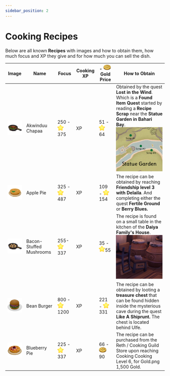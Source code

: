 ```yaml
---
sidebar_position: 2
---
```


# Cooking Recipes

Below are all known **Recipes** with images and how to obtain them, how much focus and  XP  they give and for how much you can sell the dish.


| Image | Name | Focus | Cooking  XP  | - ![Gold](./img/GOLD.png) Gold Price | How to Obtain |
|-------|------------|------------|--------|-------------|--------|
|![Akwinduu Chapaa](./img/AkwinduuChapaa.png) | Akwinduu Chapaa | 250 - ![Star](./img/STAR.png)375 |  XP  | 51 - ![Star](./img/STAR.png) 64 | Obtained by the quest **Lost in the Wind**. Which is a **Found Item Quest** started by reading a **Recipe Scrap** near the **Statue Garden in Bahari Bay**. ![Location](./img/AkwinduuChapaaLocation.png) |
|![Apple Pie](./img/ApplePie.png)|Apple Pie| 325 - ![Star](./img/STAR.png)487|  XP  |109 - ![Star](./img/STAR.png) 154 |The recipe can be obtained by reaching **Friendship level 3 with Delaila**. And completing either the quest **Fertile Ground** or **Berry Blues.**|
|![Bacon-Stuffed Mushrooms](./img/BaconStuffedMushroom.png)|Bacon-Stuffed Mushrooms| 255- ![Star](./img/STAR.png)337| XP | 35 - ![Star](./img/STAR.png)55|The recipe is found on a small table in the kitchen of the **Daiya Family's House**.![Location](./img/BaconStuffedMushroomLocation.png)|
|![Bean Burger](./img/BeanBurger.png)|Bean Burger | 800 - ![Star](./img/STAR.png) 1200| XP |221 - ![Star](./img/STAR.png) 331 | The recipe can be obtained by looting a **treasure chest** that can be found hidden inside the mysterious cave during the quest **Like A Shiprunt.** The chest is located behind Ulfe.|
|![BlueberryPie](./img/BlueBerryPie.png)|Blueberry Pie| 225 - ![Star](./img/STAR.png) 337| XP |66 - ![GOLD](./img/GOLD.png) 90 |The recipe can be purchased from the Reth / Cooking Guild Store upon reaching Cooking Cooking Level 6, for Gold.png 1,500 Gold.|
